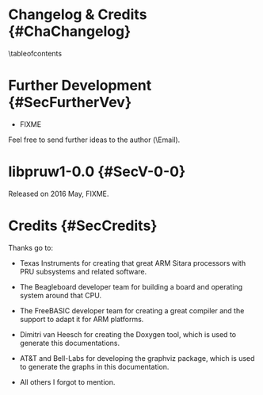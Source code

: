 Changelog & Credits {#ChaChangelog}
===================
\tableofcontents


# Further Development {#SecFurtherVev}

- FIXME

Feel free to send further ideas to the author (\Email).


# libpruw1-0.0 {#SecV-0-0}

Released on 2016 May, FIXME.


# Credits  {#SecCredits}

Thanks go to:

- Texas Instruments for creating that great ARM Sitara processors with
  PRU subsystems and related software.

- The Beagleboard developer team for building a board and operating
  system around that CPU.

- The FreeBASIC developer team for creating a great compiler and the
  support to adapt it for ARM platforms.

- Dimitri van Heesch for creating the Doxygen tool, which is used to
  generate this documentations.

- AT&T and Bell-Labs for developing the graphviz package, which is used
  to generate the graphs in this documentation.

- All others I forgot to mention.
